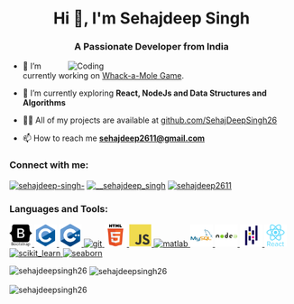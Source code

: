 
<h1 align="center">Hi 👋, I'm Sehajdeep Singh</h1>
<h3 align="center">A Passionate Developer from India</h3>
<img align="right" alt="Coding" width="400" src="https://images.unsplash.com/photo-1589561253898-768105ca91a8?ixlib=rb-4.0.3&ixid=M3wxMjA3fDB8MHxzZWFyY2h8N3x8aWRlYXxlbnwwfHwwfHx8MA%3D%3D&auto=format&fit=crop&w=500&q=60">

- 🔭 I’m currently working on [Whack-a-Mole Game](https://whackamolekhelo.netlify.app/).

- 🌱 I’m currently exploring **React, NodeJs and Data Structures and Algorithms**

- 👨‍💻 All of my projects are available at [github.com/SehajDeepSingh26](github.com/SehajDeepSingh26)

- 📫 How to reach me **sehajdeep2611@gmail.com**

<h3 align="left">Connect with me:</h3>
<p align="left">
<a href="https://linkedin.com/in/sehajdeep-singh-" target="blank"><img align="center" src="https://raw.githubusercontent.com/rahuldkjain/github-profile-readme-generator/master/src/images/icons/Social/linked-in-alt.svg" alt="sehajdeep-singh-" height="30" width="40" /></a>
<a href="https://instagram.com/__sehajdeep_singh" target="blank"><img align="center" src="https://raw.githubusercontent.com/rahuldkjain/github-profile-readme-generator/master/src/images/icons/Social/instagram.svg" alt="__sehajdeep_singh" height="30" width="40" /></a>
<a href="https://www.leetcode.com/sehajdeep2611" target="blank"><img align="center" src="https://raw.githubusercontent.com/rahuldkjain/github-profile-readme-generator/master/src/images/icons/Social/leet-code.svg" alt="sehajdeep2611" height="30" width="40" /></a>
</p>

<h3 align="left">Languages and Tools:</h3>
<p align="left"> <a href="https://getbootstrap.com" target="_blank" rel="noreferrer"> <img src="https://raw.githubusercontent.com/devicons/devicon/master/icons/bootstrap/bootstrap-plain-wordmark.svg" alt="bootstrap" width="40" height="40"/> </a> <a href="https://www.cprogramming.com/" target="_blank" rel="noreferrer"> <img src="https://raw.githubusercontent.com/devicons/devicon/master/icons/c/c-original.svg" alt="c" width="40" height="40"/> </a> <a href="https://www.w3schools.com/cpp/" target="_blank" rel="noreferrer"> <img src="https://raw.githubusercontent.com/devicons/devicon/master/icons/cplusplus/cplusplus-original.svg" alt="cplusplus" width="40" height="40"/> </a> <a href="https://git-scm.com/" target="_blank" rel="noreferrer"> <img src="https://www.vectorlogo.zone/logos/git-scm/git-scm-icon.svg" alt="git" width="40" height="40"/> </a> <a href="https://www.w3.org/html/" target="_blank" rel="noreferrer"> <img src="https://raw.githubusercontent.com/devicons/devicon/master/icons/html5/html5-original-wordmark.svg" alt="html5" width="40" height="40"/> </a> <a href="https://developer.mozilla.org/en-US/docs/Web/JavaScript" target="_blank" rel="noreferrer"> <img src="https://raw.githubusercontent.com/devicons/devicon/master/icons/javascript/javascript-original.svg" alt="javascript" width="40" height="40"/> </a> <a href="https://www.mathworks.com/" target="_blank" rel="noreferrer"> <img src="https://upload.wikimedia.org/wikipedia/commons/2/21/Matlab_Logo.png" alt="matlab" width="40" height="40"/> </a> <a href="https://www.mysql.com/" target="_blank" rel="noreferrer"> <img src="https://raw.githubusercontent.com/devicons/devicon/master/icons/mysql/mysql-original-wordmark.svg" alt="mysql" width="40" height="40"/> </a> <a href="https://nodejs.org" target="_blank" rel="noreferrer"> <img src="https://raw.githubusercontent.com/devicons/devicon/master/icons/nodejs/nodejs-original-wordmark.svg" alt="nodejs" width="40" height="40"/> </a> <a href="https://pandas.pydata.org/" target="_blank" rel="noreferrer"> <img src="https://raw.githubusercontent.com/devicons/devicon/2ae2a900d2f041da66e950e4d48052658d850630/icons/pandas/pandas-original.svg" alt="pandas" width="40" height="40"/> </a> <a href="https://reactjs.org/" target="_blank" rel="noreferrer"> <img src="https://raw.githubusercontent.com/devicons/devicon/master/icons/react/react-original-wordmark.svg" alt="react" width="40" height="40"/> </a> <a href="https://scikit-learn.org/" target="_blank" rel="noreferrer"> <img src="https://upload.wikimedia.org/wikipedia/commons/0/05/Scikit_learn_logo_small.svg" alt="scikit_learn" width="40" height="40"/> </a> <a href="https://seaborn.pydata.org/" target="_blank" rel="noreferrer"> <img src="https://seaborn.pydata.org/_images/logo-mark-lightbg.svg" alt="seaborn" width="40" height="40"/> </a> </p>

<p><img align="left" src="https://github-readme-stats.vercel.app/api/top-langs?username=sehajdeepsingh26&show_icons=true&locale=en&layout=compact" alt="sehajdeepsingh26" /></p>

<p>&nbsp;<img align="center" src="https://github-readme-stats.vercel.app/api?username=sehajdeepsingh26&show_icons=true&locale=en" alt="sehajdeepsingh26" /></p>

<p><img align="center" src="https://github-readme-streak-stats.herokuapp.com/?user=sehajdeepsingh26&" alt="sehajdeepsingh26" /></p>

